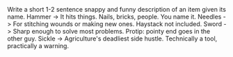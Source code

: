 <INSTRUCTIONS>
Write a short 1-2 sentence snappy and funny description of an item given its name.
</INSTRUCTIONS>

<EXAMPLES>
Hammer -> It hits things. Nails, bricks, people. You name it.
Needles -> For stitching wounds or making new ones. Haystack not included.
Sword -> Sharp enough to solve most problems. Protip: pointy end goes in the other guy.
Sickle -> Agriculture's deadliest side hustle. Technically a tool, practically a warning.
</EXAMPLES>